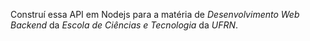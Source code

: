 Construí essa API em Nodejs para a matéria de *Desenvolvimento Web Backend* da *Escola de Ciências e Tecnologia* da *UFRN*.
